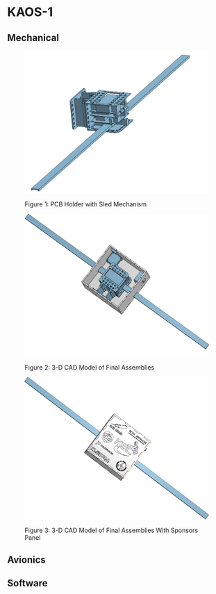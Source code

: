 # KAOS-1

## Mechanical



<figure><img src="../../../.gitbook/assets/PCB_Sled.png" alt=""><figcaption><p>Figure 1: PCB Holder with Sled Mechanism </p></figcaption></figure>



<figure><img src="../../../.gitbook/assets/kaos_1_open_assembly.png" alt=""><figcaption><p>Figure 2: 3-D CAD Model of Final Assemblies</p></figcaption></figure>

<figure><img src="../../../.gitbook/assets/kaos_1_panel_assembely.png" alt=""><figcaption><p>Figure 3: 3-D CAD Model of Final Assemblies With Sponsors Panel </p></figcaption></figure>

## Avionics



## Software
